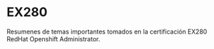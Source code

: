 # EX280

Resumenes de temas importantes tomados en la certificación EX280 RedHat Openshift Administrator.